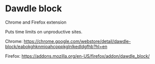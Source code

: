 # Dawdle block

Chrome and Firefox extension

Puts time limits on unproductive sites.

Chrome:
https://chrome.google.com/webstore/detail/dawdle-block/eabokghknmioahcpppkglnlkedldgfhb?hl=en

Firefox:
https://addons.mozilla.org/en-US/firefox/addon/dawdle_block/

